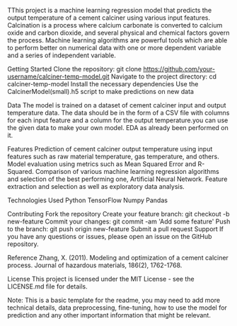 TThis project is a machine learning regression model that predicts the output temperature of a cement calciner using various input features. Calcination is a process where calcium carbonate is converted to calcium oxide and carbon dioxide, and several physical and chemical factors govern the process. Machine learning algorithms are powerful tools which are able to perform better on numerical data with one or more dependent variable and a series of independent variable.

Getting Started
Clone the repository: git clone https://github.com/your-username/calciner-temp-model.git
Navigate to the project directory: cd calciner-temp-model
Install the necessary dependencies
Use the CalcinerModel(small).h5 script to make predictions on new data

Data
The model is trained on a dataset of cement calciner input and output temperature data. The data should be in the form of a CSV file with columns for each input feature and a column for the output temperature.you can use the given data to make your own model. EDA as already been performed on it.

Features
Prediction of cement calciner output temperature using input features such as raw material temperature, gas temperature, and others.
Model evaluation using metrics such as Mean Squared Error and R-Squared.
Comparison of various machine learning regression algorithms and selection of the best performing one, Artificial Neural Network.
Feature extraction and selection as well as exploratory data analysis.

Technologies Used
Python
TensorFlow
Numpy
Pandas

Contributing
Fork the repository
Create your feature branch: git checkout -b new-feature
Commit your changes: git commit -am 'Add some feature'
Push to the branch: git push origin new-feature
Submit a pull request
Support
If you have any questions or issues, please open an issue on the GitHub repository.

Reference
Zhang, X. (2011). Modeling and optimization of a cement calciner process. Journal of hazardous materials, 186(2), 1762-1768.

License
This project is licensed under the MIT License - see the LICENSE.md file for details.

Note: This is a basic template for the readme, you may need to add more technical details, data preprocessing, fine-tuning, how to use the model for prediction and any other important information that might be relevant.
